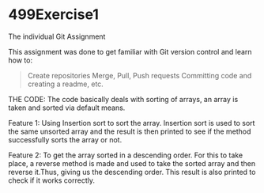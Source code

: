 # 499Exercise1
The individual Git Assignment

This assignment was done to get familiar with Git version control and learn how to:
> Create repositories
> Merge, Pull, Push requests
> Committing code and creating a readme, etc.

THE CODE:
The code basically deals with sorting of arrays, an array is taken and sorted via default means.

Feature 1:
Using Insertion sort to sort the array. Insertion sort is used to sort the same unsorted array and the result is then printed to see if the method successfully sorts the array or not.

Feature 2:
To get the array sorted in a descending order. For this to take place, a reverse method is made and used to take the sorted array and then reverse it.Thus, giving us the descending order. This result is also printed to check if it works correctly.
